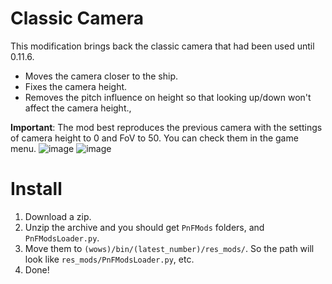 # Classic Camera
This modification brings back the classic camera that had been used until 0.11.6.
- Moves the camera closer to the ship.
- Fixes the camera height.
- Removes the pitch influence on height so that looking up/down won't affect the camera height.,

**Important**: The mod best reproduces the previous camera with the settings of camera height to 0 and FoV to 50. You can check them in the game menu.
![image](https://github.com/user-attachments/assets/36f1febb-5f8e-4343-b357-d432da139778)
![image](https://github.com/user-attachments/assets/53315ef5-c067-48fd-8c31-de94e39b2424)

# Install
1. Download a zip.
2. Unzip the archive and you should get `PnFMods` folders, and `PnFModsLoader.py`.
3. Move them to `(wows)/bin/(latest_number)/res_mods/`. So the path will look like `res_mods/PnFModsLoader.py`, etc.
4. Done!
